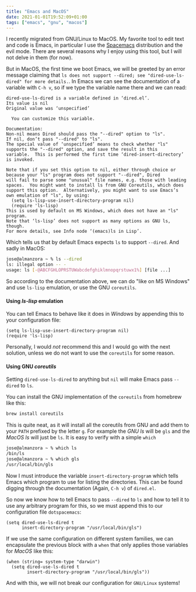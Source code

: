```yaml
---
title: "Emacs and MacOS"
date: 2021-01-01T19:52:09+01:00
tags: ["emacs", "gnu", "macos"]
---
```



I recently migrated from GNU/Linux to MacOS.  My favorite tool to edit text and code is Emacs, in particular I use the [Spacemacs](https://www.spacemacs.org) distribution and the evil mode.  There are several reasons why I enjoy using this tool, but I will not delve in them (for now).

But in MacOS, the first time we boot Emacs, we will be greeted by an error message claiming that `ls does not support --dired; see "dired-use-ls-dired" for more details.`.  In Emacs we can see the documentation of a variable with `C-h v`, so if we type the variable name there and we can read:

```
dired-use-ls-dired is a variable defined in ‘dired.el’.
Its value is nil
Original value was ‘unspecified’

  You can customize this variable.

Documentation:
Non-nil means Dired should pass the "--dired" option to "ls".
If nil, don’t pass "--dired" to "ls".
The special value of ‘unspecified’ means to check whether "ls"
supports the "--dired" option, and save the result in this
variable.  This is performed the first time ‘dired-insert-directory’
is invoked.

Note that if you set this option to nil, either through choice or
because your "ls" program does not support "--dired", Dired
will fail to parse some "unusual" file names, e.g. those with leading
spaces.  You might want to install ls from GNU Coreutils, which does
support this option.  Alternatively, you might want to use Emacs’s
own emulation of "ls", by using:
  (setq ls-lisp-use-insert-directory-program nil)
  (require 'ls-lisp)
This is used by default on MS Windows, which does not have an "ls" program.
Note that ‘ls-lisp’ does not support as many options as GNU ls, though.
For more details, see Info node ‘(emacs)ls in Lisp’.
```

Which tells us that by default Emacs expects `ls` to support `--dired`.  And sadly in MacOS:

```sh
jose@almanzora ~ % ls --dired
ls: illegal option -- -
usage: ls [-@ABCFGHLOPRSTUWabcdefghiklmnopqrstuwx1%] [file ...]
```

So according to the documentation above, we can do "like on MS Windows" and use `ls-lisp` emulation, or use the GNU `coreutils`.

#### Using _ls-lisp_ emulation

You can tell Emacs to behave like it does in _Windows_ by appending this to your configuration file:

```elisp
(setq ls-lisp-use-insert-directory-program nil)
(require 'ls-lisp)
```

Personally, I would *not* recommend this and I would go with the next solution, unless we do not want to use the `coreutils` for some reason.

#### Using GNU _coreutils_

Setting `dired-use-ls-dired` to anything but `nil` will make Emacs pass `--dired` to `ls`.

You can install the GNU implementation of the `coreutils` from homebrew like this:

```sh
brew install coreutils
```

This is quite neat, as it will install all the coreutils from GNU and add them to your `PATH` prefixed by the letter `g`.  For example the _GNU ls_ will be `gls` and the _MacOS ls_ will just be `ls`.  It is easy to verify with a simple `which`

```sh
jose@almanzora ~ % which ls
/bin/ls
jose@almanzora ~ % which gls
/usr/local/bin/gls
```

Now I must introduce the variable `insert-directory-program` which tells Emacs which program to use for listing the directories.  This can be found digging through the documentation (Again, `C-h v`) of `dired.el`.

So now we know how to tell Emacs to pass `--dired` to `ls` and how to tell it to use any arbitrary program for this, so we must append this to our configuration file `dotspacemacs`:

```elisp
(setq dired-use-ls-dired t
      insert-directory-program "/usr/local/bin/gls")
```

If we use the same configuration on different system families, we can encapsulate the previous block with a `when` that only applies those variables for _MacOS_ like this:

```elisp
(when (string= system-type "darwin")
  (setq dired-use-ls-dired t
        insert-directory-program "/usr/local/bin/gls"))
```

And with this, we will not break our configuration for `GNU/Linux` systems!
